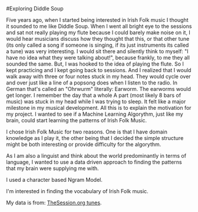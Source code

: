 #Exploring Diddle Soup

Five years ago, when I started being interested in Irish Folk music I thought it sounded to me like Diddle Soup.
When I went all bright eye to the sessions and sat not really playing my flute because I could barely make noise on it, I would hear musicians discuss how they thought that this, or that other tune (its only called a song if someone is singing, if its just instruments its called a tune) was very interesting. I would sit there and silently think to myself: "I have no idea what they were talking about!", because frankly, to me they all sounded the same.
But, I was hooked to the idea of playing the flute. So I kept practicing and I kept going back to sessions. And I realized that I would walk away with three or four notes stuck in my head. They would cycle over and over just like a line of a popsong does when I listen to the radio. In German that's called an "Ohrwurm" literally: Earworm. The earworms would get longer. I remember the day that a whole A part (most likely 8 bars of music) was stuck in my head while I was trying to sleep. It felt like a major milestone in my musical development.
All this is to explain the motivation for my project. I wanted to see if a Machine Learning Algorythm, just like my brain, could start learning the patterns of Irish Folk Music.

I chose Irish Folk Music for two reasons. One is that I have domain knowledge as I play it, the other being that I decided the simple structure might be both interesting or provide difficulty for the algorythm.

As I am also a linguist and think about the world predominantly in terms of language, I wanted to use a data driven approach to finding the patterns that my brain were supplying me with.

I used a character based Ngram Model.

I'm interested in finding the vocabulary of Irish Folk music.


My data is from: [TheSession.org tunes](https://github.com/adactio/TheSession-data).
